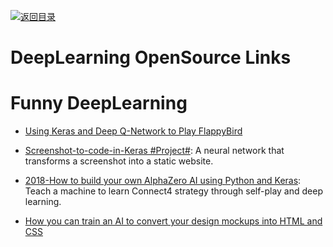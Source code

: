 [![返回目录](https://user-images.githubusercontent.com/5803001/38079637-ff0abcf0-3371-11e8-9b76-ad651620afc7.jpg)](https://github.com/wxyyxc1992/Awesome-Links)

# DeepLearning OpenSource Links

# Funny DeepLearning

* [Using Keras and Deep Q-Network to Play FlappyBird](https://yanpanlau.github.io/2016/07/10/FlappyBird-Keras.html)

- [Screenshot-to-code-in-Keras #Project#](https://github.com/emilwallner/Screenshot-to-code-in-Keras): A neural network that transforms a screenshot into a static website.

- [2018-How to build your own AlphaZero AI using Python and Keras](https://parg.co/UiX): Teach a machine to learn Connect4 strategy through self-play and deep learning.

* [How you can train an AI to convert your design mockups into HTML and CSS](https://parg.co/UXR)
